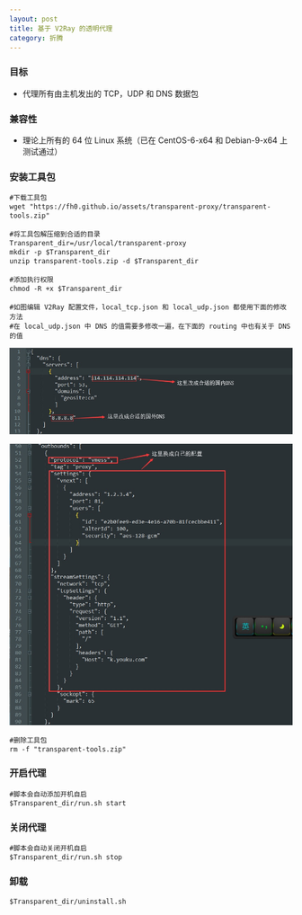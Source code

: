 ```yaml
---
layout: post
title: 基于 V2Ray 的透明代理
category: 折腾
---
```


### 目标
- 代理所有由主机发出的 TCP，UDP 和 DNS 数据包

### 兼容性
- 理论上所有的 64 位 Linux 系统（已在 CentOS-6-x64 和 Debian-9-x64 上测试通过）

### 安装工具包
```shell
#下载工具包
wget "https://fh0.github.io/assets/transparent-proxy/transparent-tools.zip"

#将工具包解压缩到合适的目录
Transparent_dir=/usr/local/transparent-proxy
mkdir -p $Transparent_dir
unzip transparent-tools.zip -d $Transparent_dir

#添加执行权限
chmod -R +x $Transparent_dir

#如图编辑 V2Ray 配置文件，local_tcp.json 和 local_udp.json 都使用下面的修改方法
#在 local_udp.json 中 DNS 的值需要多修改一遍，在下面的 routing 中也有关于 DNS 的值
```
![DNS](/assets/transparent-proxy/dns.jpg)

![Outbound](/assets/transparent-proxy/outbound.jpg)


```shell
#删除工具包
rm -f "transparent-tools.zip"
```
### 开启代理
```shell
#脚本会自动添加开机自启
$Transparent_dir/run.sh start
```

### 关闭代理
```shell
#脚本会自动关闭开机自启
$Transparent_dir/run.sh stop
```

### 卸载
```shell
$Transparent_dir/uninstall.sh
```

[systemd-rc-local]: /折腾/2019/11/26/systemd-rc-local.html
